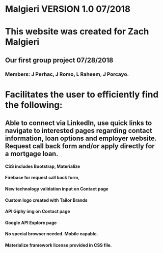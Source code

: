 # Malgieri VERSION 1.0 07/2018 

# This website was created for Zach Malgieri
## Our first group project 07/28/2018
### Members: J Perhac, J Romo, L Raheem, J Porcayo.

# Facilitates the user to efficiently find the following:
## Able to connect via LinkedIn, use quick links to navigate to interested pages regarding contact information, loan options and employer website. Request call back form and/or apply directly for a mortgage loan.

#### CSS includes Bootstrap, Materialize
#### Firebase for request call back form, 
#### New technology validation input on Contact page
#### Custom logo created with Tailor Brands
#### API Giphy img on Contact page
#### Google API Explore page

#### No special browser needed. Mobile capable.
#### Materialize framework license provided in CSS file.

